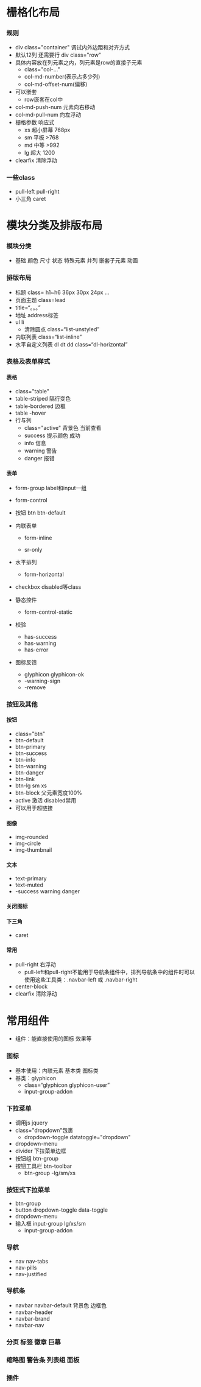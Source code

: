 # 栅格化布局

### 规则

- div class="container"  调试内外边距和对齐方式
- 默认12列   还需要行 div class="row"
- 具体内容放在列元素之内，列元素是row的直接子元素
  - class="col-..."
  - col-md-number(表示占多少列)
  - col-md-offset-num(偏移)
- 可以嵌套
  - row嵌套在col中
- col-md-push-num 元素向右移动
- col-md-pull-num 向左浮动
- 栅格参数  响应式
  - xs 超小屏幕 768px
  - sm 平板 >768
  - md 中等 >992
  - lg 超大 1200
- clearfix 清除浮动

### 一些class

- pull-left pull-right
- 小三角 caret

# 模块分类及排版布局

### 模块分类

- 基础 颜色 尺寸 状态 特殊元素 并列 嵌套子元素 动画

### 排版布局

- 标题 class= h1~h6  36px 30px 24px ...
- 页面主题 class=lead
- title=“。。。”
- 地址  address标签<address> </address>
- ul li 
  - 清除圆点 class=“list-unstyled”
- 内联列表 class=“list-inline”
- 水平自定义列表 dl dt dd class=“dl-horizontal”

### 表格及表单样式

#### 表格

- class="table"
- table-striped 隔行变色
- table-bordered 边框
- table -hover
- 行与列
  - class="active" 背景色 当前查看
  - success 提示颜色 成功
  - info 信息
  - warning 警告
  - danger 报错

#### 表单

- form-group label和input一组

- form-control

- 按钮 btn btn-default

- 内联表单

  - form-inline

  - sr-only

- 水平排列

  - form-horizontal

- checkbox disabled等class

- 静态控件

  - form-control-static

- 校验

  - has-success
  - has-warning
  - has-error

- 图标反馈 

  - glyphicon glyphicon-ok
  - -warning-sign
  - -remove

### 按钮及其他

#### 按钮

- class="btn" 
- btn-default
- btn-primary
- btn-success
- btn-info
- btn-warning
- btn-danger
- btn-link
- btn-lg sm xs
- btn-block 父元素宽度100%
- active 激活  disabled禁用
- 可以用于超链接

#### 图像

- img-rounded
- img-circle 
- img-thumbnail

#### 文本

- text-primary
- text-muted
- -success warning danger

#### 关闭图标

#### 下三角

- caret

#### 常用

- pull-right 右浮动
  - pull-left和pull-right不能用于导航条组件中，排列导航条中的组件时可以使用这些工具类：.navbar-left 或 .navbar-right 
- center-block
- clearfix 清除浮动

# 常用组件

- 组件：能直接使用的图标 效果等

### 图标

- 基本使用：内联元素 基本类 图标类
- 基类：glyphicon
  - class=“glyphicon glyphicon-user”
  - input-group-addon

### 下拉菜单

- 调用js jquery
- class="dropdown"包裹 
  - dropdown-toggle datatoggle="dropdown"
- dropdown-menu
- divider 下拉菜单边框
- 按钮组 btn-group
- 按钮工具栏 btn-toolbar
  - btn-group   -lg/sm/xs 

### 按钮式下拉菜单

-  btn-group
  - button dropdown-toggle data-toggle
  - dropdown-menu
- 输入框 input-group   lg/xs/sm
  - input-group-addon

### 导航

- nav nav-tabs
- nav-pills
- nav-justified  

### 导航条

- navbar navbar-default 背景色 边框色
- navbar-header
- navbar-brand
- navbar-nav

### 分页 标签 徽章 巨幕

### 缩略图 警告条 列表组 面板

### 插件





